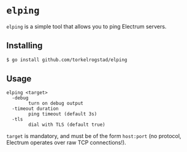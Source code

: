 # `elping`

`elping` is a simple tool that allows you to ping Electrum servers.

## Installing

```bash
$ go install github.com/torkelrogstad/elping
```

## Usage

```
elping <target>
  -debug
        turn on debug output
  -timeout duration
        ping timeout (default 3s)
  -tls
        dial with TLS (default true)
```

`target` is mandatory, and must be of the form `host:port` (no protocol,
Electrum operates over raw TCP connections!).
